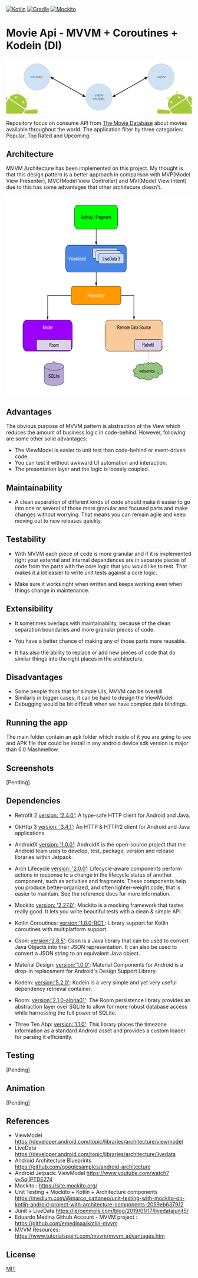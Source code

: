 [![Kotlin](https://img.shields.io/badge/kotlin-1.3.30-blue.svg)](http://kotlinlang.org) [![Gradle](https://img.shields.io/badge/gradle-3.3.2-%2366DCB8.svg)](https://developer.android.com/studio/releases/gradle-plugin) [![Mockito](https://img.shields.io/badge/mockito-2.27.0-orange.svg)](https://site.mockito.org/)

# Movie Api - MVVM + Coroutines + Kodein (DI)
<img src="assets/MVVM-Image.png">

Repository focus on consume API from [The Movie Database](https://www.themoviedb.org/) about movies available throughout the world. The application filter by three categories: Popular, Top Rated and Upcoming.

## Architecture
MVVM Architecture has been implemented on this project. My thought is that this design pattern is a better approach in comparison with MVP(Model View Presenter), MVC(Model View Controller) and MVI(Model View Intent) due to this has some advantages that other architecure doesn't.

<img src="assets/mvvm-architecture.png" height="540">

## Advantages
The obvious purpose of MVVM pattern is abstraction of the View which reduces the amount of business logic in code-behind. However, following are some other solid advantages:

- The ViewModel is easier to unit test than code-behind or event-driven code.
- You can test it without awkward UI automation and interaction.
- The presentation layer and the logic is loosely coupled.


## Maintainability
- A clean separation of different kinds of code should make it easier to go into one or several of those more granular and focused parts and make changes without worrying. That means you can remain agile and keep moving out to new releases quickly.

## Testability
- With MVVM each piece of code is more granular and if it is implemented right your external and internal dependences are in separate pieces of code from the parts with the core logic that you would like to test. That makes it a lot easier to write unit tests against a core logic.

- Make sure it works right when written and keeps working even when things change in maintenance.

## Extensibility
- It sometimes overlaps with maintainability, because of the clean separation boundaries and more granular pieces of code.

- You have a better chance of making any of those parts more reusable.

- It has also the ability to replace or add new pieces of code that do similar things into the right places in the architecture.

## Disadvantages
- Some people think that for simple UIs, MVVM can be overkill.
- Similarly in bigger cases, it can be hard to design the ViewModel.
- Debugging would be bit difficult when we have complex data bindings.

## Running the app
The main folder contain an apk folder which inside of it you are going to see and APK file that could be install in any android device sdk version is major than 6.0 Mashmellow.

## Screenshots
[Pending]

## Dependencies

- Retrofit 2 [version: '2.4.0'](https://square.github.io/retrofit/): A type-safe HTTP client for Android and Java.

- OkHttp 3 [version: '3.4.1'](https://square.github.io/okhttp/): An HTTP & HTTP/2 client for Android and Java applications.

- AndroidX [version: '1.0.0'](https://mvnrepository.com/artifact/androidx): AndroidX is the open-source project that the Android team uses to develop, test, package, version and release libraries within Jetpack.

- Arch Lifecycle [version: '2.0.0'](https://developer.android.com/jetpack/androidx/releases/lifecycle): Lifecycle-aware components perform actions in response to a change in the lifecycle status of another component, such as activities and fragments. These components help you produce better-organized, and often lighter-weight code, that is easier to maintain. See the reference docs for more information.

- Mockito [version: '2.27.0'](https://site.mockito.org/): Mockito is a mocking framework that tastes really good. It lets you write beautiful tests with a clean & simple API.

- Kotlin Coroutines: [version:'1.0.0-RC1'](https://github.com/Kotlin/kotlinx.coroutines): Library support for Kotlin coroutines with multiplatform support. 

- Gson: [version:'2.8.5'](https://github.com/google/gson): Gson is a Java library that can be used to convert Java Objects into their JSON representation. It can also be used to convert a JSON string to an equivalent Java object.

- Material Design: [version:'1.0.0'](https://github.com/material-components): Material Components for Android is a drop-in replacement for Android's Design Support Library.

- KodeIn: [version:'5.2.0'](https://github.com/Kodein-Framework/Kodein-DI): Kodein is a very simple and yet very useful dependency retrieval container.

- Room: [version:'2.1.0-alpha01'](https://github.com/rom-rb/rom): The Room persistence library provides an abstraction layer over SQLite to allow for more robust database access while harnessing the full power of SQLite.

- Three Ten Abp: [version:'1.1.0'](https://github.com/JakeWharton/ThreeTenABP): This library places the timezone information as a standard Android asset and provides a custom loader for parsing it efficiently.

## Testing
[Pending]

## Animation
[Pending]

## References

- ViewModel https://developer.android.com/topic/libraries/architecture/viewmodel
- LiveData https://developer.android.com/topic/libraries/architecture/livedata
- Android Architecture Blueprints https://github.com/googlesamples/android-architecture
- Android Jetpack: ViewModel https://www.youtube.com/watch?v=5qlIPTDE274
- Mockito : https://site.mockito.org/
- Unit Testing + Mockito + Kotlin + Architecture components https://medium.com/@marco_cattaneo/unit-testing-with-mockito-on-kotlin-android-project-with-architecture-components-2059eb637912
- Junit + LiveData https://jeroenmols.com/blog/2019/01/17/livedatajunit5/
- Eduardo Medina Github Account - MVVM project : https://github.com/emedinaa/kotlin-mvvm
- MVVM Resources: https://www.tutorialspoint.com/mvvm/mvvm_advantages.htm 

## License
[MIT](https://choosealicense.com/licenses/mit/)
